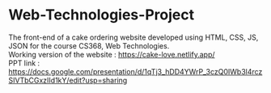 # Web-Technologies-Project
The front-end of a cake ordering website developed using HTML, CSS, JS, JSON for the course CS368, Web Technologies.<br />
Working version of the website : https://cake-love.netlify.app/ <br />
PPT link : https://docs.google.com/presentation/d/1qTj3_hDD4YWrP_3czQ0IWb3l4rczSIVTbCGxzIId1kY/edit?usp=sharing

